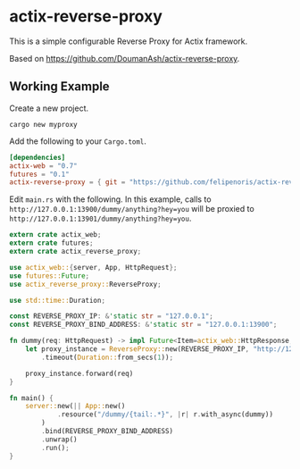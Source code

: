 
# actix-reverse-proxy

This is a simple configurable Reverse Proxy for Actix framework.

Based on https://github.com/DoumanAsh/actix-reverse-proxy.

## Working Example

Create a new project.

```shell
cargo new myproxy
```

Add the following to your `Cargo.toml`.

```toml
[dependencies]
actix-web = "0.7"
futures = "0.1"
actix-reverse-proxy = { git = "https://github.com/felipenoris/actix-reverse-proxy" }
```

Edit `main.rs` with the following. In this example, calls to `http://127.0.0.1:13900/dummy/anything?hey=you`
will be proxied to `http://127.0.0.1:13901/dummy/anything?hey=you`.

```rust
extern crate actix_web;
extern crate futures;
extern crate actix_reverse_proxy;

use actix_web::{server, App, HttpRequest};
use futures::Future;
use actix_reverse_proxy::ReverseProxy;

use std::time::Duration;

const REVERSE_PROXY_IP: &'static str = "127.0.0.1";
const REVERSE_PROXY_BIND_ADDRESS: &'static str = "127.0.0.1:13900";

fn dummy(req: HttpRequest) -> impl Future<Item=actix_web::HttpResponse, Error=actix_web::Error> {
    let proxy_instance = ReverseProxy::new(REVERSE_PROXY_IP, "http://127.0.0.1:13901")
        .timeout(Duration::from_secs(1));

    proxy_instance.forward(req)
}

fn main() {
    server::new(|| App::new()
            .resource("/dummy/{tail:.*}", |r| r.with_async(dummy))
        )
        .bind(REVERSE_PROXY_BIND_ADDRESS)
        .unwrap()
        .run();
}
```
